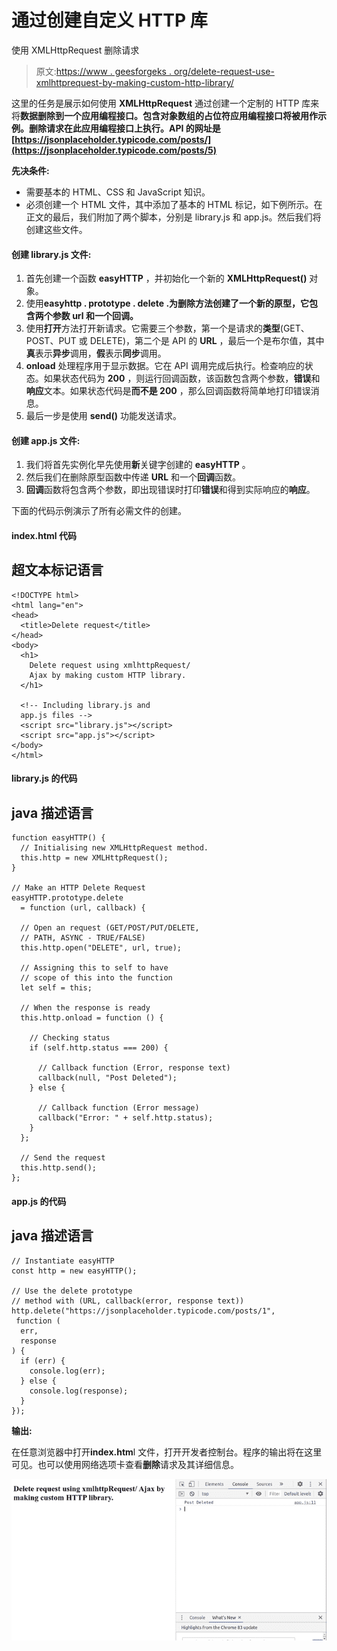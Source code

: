 # 通过创建自定义 HTTP 库

使用 XMLHttpRequest 删除请求

> 原文:[https://www . geesforgeks . org/delete-request-use-xmlhttprequest-by-making-custom-http-library/](https://www.geeksforgeeks.org/delete-request-using-xmlhttprequest-by-making-custom-http-library/)

这里的任务是展示如何使用 **XMLHttpRequest** 通过创建一个定制的 HTTP 库来将**数据删除到一个应用编程接口。包含对象数组的占位符应用编程接口将被用作示例。删除请求在此应用编程接口上执行。API 的网址是[https://jsonplaceholder.typicode.com/posts/](https://jsonplaceholder.typicode.com/posts/5)**

**先决条件:**

*   需要基本的 HTML、CSS 和 JavaScript 知识。
*   必须创建一个 HTML 文件，其中添加了基本的 HTML 标记，如下例所示。在正文的最后，我们附加了两个脚本，分别是 library.js 和 app.js。然后我们将创建这些文件。

#### 创建 library.js 文件:

1.  首先创建一个函数 **easyHTTP** ，并初始化一个新的 **XMLHttpRequest()** 对象。
2.  使用**easyhttp . prototype . delete .**为删除方法创建了一个新的原型，它包含两个参数 **url** 和一个**回调。**
3.  使用**打开**方法打开新请求。它需要三个参数，第一个是请求的**类型**(GET、POST、PUT 或 DELETE)，第二个是 API 的 **URL** ，最后一个是布尔值，其中**真**表示**异步**调用，**假**表示**同步**调用。
4.  **onload** 处理程序用于显示数据。它在 API 调用完成后执行。检查响应的状态。如果状态代码为 **200** ，则运行回调函数，该函数包含两个参数，**错误**和**响应**文本。如果状态代码是**而不是 200** ，那么回调函数将简单地打印错误消息。
5.  最后一步是使用 **send()** 功能发送请求。

#### 创建 app.js 文件:

1.  我们将首先实例化早先使用**新**关键字创建的 **easyHTTP** 。
2.  然后我们在删除原型函数中传递 **URL** 和一个**回调**函数。
3.  **回调**函数将包含两个参数，即出现错误时打印**错误**和得到实际响应的**响应**。

下面的代码示例演示了所有必需文件的创建。

#### index.html 代码

## 超文本标记语言

```htmlhtml
<!DOCTYPE html>
<html lang="en">
<head>
  <title>Delete request</title>
</head>
<body>
  <h1>
    Delete request using xmlhttpRequest/
    Ajax by making custom HTTP library.
  </h1>

  <!-- Including library.js and
  app.js files -->
  <script src="library.js"></script>
  <script src="app.js"></script>
</body>
</html>
```

#### library.js 的代码

## java 描述语言

```htmlhtml
function easyHTTP() {
  // Initialising new XMLHttpRequest method.
  this.http = new XMLHttpRequest();
}

// Make an HTTP Delete Request
easyHTTP.prototype.delete
  = function (url, callback) {

  // Open an request (GET/POST/PUT/DELETE,
  // PATH, ASYNC - TRUE/FALSE)
  this.http.open("DELETE", url, true);

  // Assigning this to self to have
  // scope of this into the function
  let self = this;

  // When the response is ready
  this.http.onload = function () {

    // Checking status
    if (self.http.status === 200) {

      // Callback function (Error, response text)
      callback(null, "Post Deleted");
    } else {

      // Callback function (Error message)
      callback("Error: " + self.http.status);
    }
  };

  // Send the request
  this.http.send();
};
```

#### app.js 的代码

## java 描述语言

```htmlhtml
// Instantiate easyHTTP
const http = new easyHTTP();

// Use the delete prototype
// method with (URL, callback(error, response text))
http.delete("https://jsonplaceholder.typicode.com/posts/1",
 function (
  err,
  response
) {
  if (err) {
    console.log(err);
  } else {
    console.log(response);
  }
});
```

**输出:**

在任意浏览器中打开**index.htm**l 文件，打开开发者控制台。程序的输出将在这里可见。也可以使用网络选项卡查看**删除**请求及其详细信息。

![](img/1095e39c859e6b69b47db6fed2300e15.png)